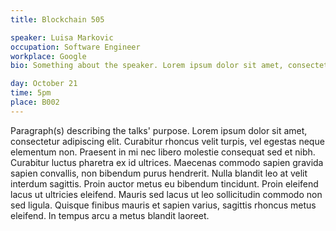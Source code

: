 ```yaml
---
title: Blockchain 505

speaker: Luisa Markovic
occupation: Software Engineer
workplace: Google
bio: Something about the speaker. Lorem ipsum dolor sit amet, consectetur adipiscing elit. Curabitur rhoncus velit turpis, vel egestas neque elementum non. Praesent in mi nec libero molestie consequat sed et nibh. Curabitur luctus pharetra ex id ultrices. Maecenas commodo sapien gravida sapien convallis.

day: October 21
time: 5pm
place: B002
---
```


Paragraph(s) describing the talks' purpose. Lorem ipsum dolor sit amet, consectetur adipiscing elit. Curabitur rhoncus velit turpis, vel egestas neque elementum non. Praesent in mi nec libero molestie consequat sed et nibh. Curabitur luctus pharetra ex id ultrices. Maecenas commodo sapien gravida sapien convallis, non bibendum purus hendrerit. 
Nulla blandit leo at velit interdum sagittis. Proin auctor metus eu bibendum tincidunt. Proin eleifend lacus ut ultricies eleifend. Mauris sed lacus ut leo sollicitudin commodo non sed ligula. Quisque finibus mauris et sapien varius, sagittis rhoncus metus eleifend. In tempus arcu a metus blandit laoreet.

